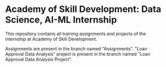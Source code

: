 # Academy of Skill Development: Data Science, AI-ML Internship

This repository contains all training assignments and projects of the internship at Academy of Skill Development.

Assignments are present in the branch named "Assignments".  "Loan Approval Data Analysis" project is present in the branch named "Loan Approval Data Analysis Project".
